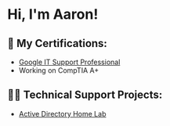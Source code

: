 <h1>Hi, I'm Aaron! 
 
  
<h2>📄 My Certifications:</h2>

- [Google IT Support Professional](https://coursera.org/share/ff169b7007b160275ae64d60fee0b074)
- Working on CompTIA A+ 

<h2>👨‍💻 Technical Support Projects:</h2>

- [Active Directory Home Lab]()

